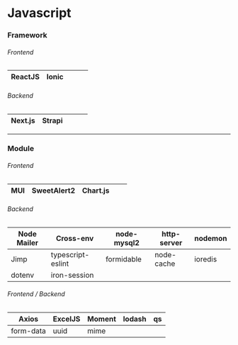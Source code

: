 # Javascript

### Framework
###### Frontend
| ReactJS | Ionic | | | |
| - | - | - | - | - |

###### Backend
| Next.js | Strapi | | | |
| - | - | - | - | - |

---

### Module
###### Frontend
| MUI | SweetAlert2 | Chart.js | | |
| - | - | - | - | - |

###### Backend
| Node Mailer | Cross-env | node-mysql2 | http-server | nodemon |
| - | - | - | - | - |
| Jimp | typescript-eslint | formidable | node-cache | ioredis |
| dotenv | iron-session |

###### Frontend / Backend
| Axios | ExcelJS | Moment | lodash | qs |
| - | - | - | - | - |
| form-data | uuid | mime |
